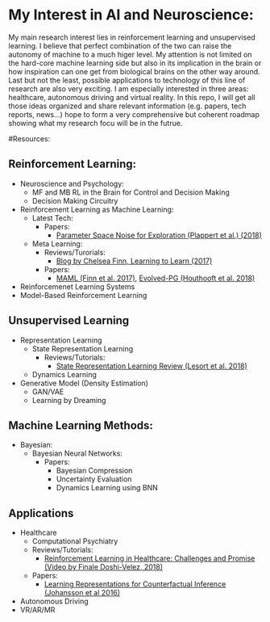 # My Interest in AI and Neuroscience:
My main research interest lies in reinforcement learning and unsupervised learning. I believe that perfect combination of the two can raise the autonomy of machine to a much higer level. My attention is not limited on the hard-core machine learning side but also in its implication in the brain or how inspiration can one get from biological brains on the other way around. Last but not the least, possible applications to technology of this line of research are also very exciting. I am especially interested in three areas: healthcare, autonomous driving and virtual reality. 
In this repo, I will get all those ideas organized and share relevant information (e.g. papers, tech reports, news...) hope to form a very comprehensive but coherent roadmap showing what my research focu will be in the futrue.

#Resources:

## Reinforcement Learning:
* Neuroscience and Psychology:
	* MF and MB RL in the Brain for Control and Decision Making
	* Decision Making Circuitry
* Reinforcement Learning as Machine Learning:
	* Latest Tech:
		* Papers:
			* [Parameter Space Noise for Exploration (Plappert et al.) (2018)](https://arxiv.org/abs/1706.01905)
	* Meta Learning:
 		* Reviews/Turorials: 
			* [Blog by Chelsea Finn, Learning to Learn (2017)](http://bair.berkeley.edu/blog/2017/07/18/learning-to-learn/)
		* Papers: 
			* [MAML (Finn et al. 2017)](https://arxiv.org/abs/1703.03400), [Evolved-PG (Houthooft et al. 2018)](https://arxiv.org/abs/1802.04821)
* Reinforcemenet Learning Systems
* Model-Based Reinforcement Learning

## Unsupervised Learning
* Representation Learning
	* State Representation Learning 
		* Reviews/Tutorials: 
			* [State Representation Learning Review (Lesort et al. 2018)](https://arxiv.org/abs/1802.04181)
	* Dynamics Learning
* Generative Model (Density Estimation)
	* GAN/VAE
	* Learning by Dreaming 

## Machine Learning Methods:
* Bayesian:
	* Bayesian Neural Networks:
		* Papers:
			* Bayesian Compression
			* Uncertainty Evaluation
			* Dynamics Learning using BNN

## Applications
* Healthcare
	* Computational Psychiatry
	* Reviews/Tutorials:
		* [Reinforcement Learning in Healthcare: Challenges and Promise (Video by Finale Doshi-Velez, 2018)](https://www.youtube.com/watch?v=OsGxPVYR2xo)
	* Papers:
		* [Learning Representations for Counterfactual Inference (Johansson et al 2016)](https://arxiv.org/abs/1605.03661)
* Autonomous Driving
* VR/AR/MR
